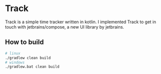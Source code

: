 # Track

Track is a simple time tracker written in kotlin. I implemented Track
to get in touch with jetbrains/compose, a new UI library by jetbrains.

## How to build

```bash
# linux
./gradlew clean build
# windows
./gradlew.bat clean build
```